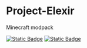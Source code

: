 # Project-Elexir
Minecraft modpack 

[![Static Badge](https://img.shields.io/badge/Modrinth-green?logo=modrinth)](https://modrinth.com/project/project-elexir)
[![Static Badge](https://img.shields.io/badge/CurseForge-black?logo=curseforge)](https://www.curseforge.com/)

